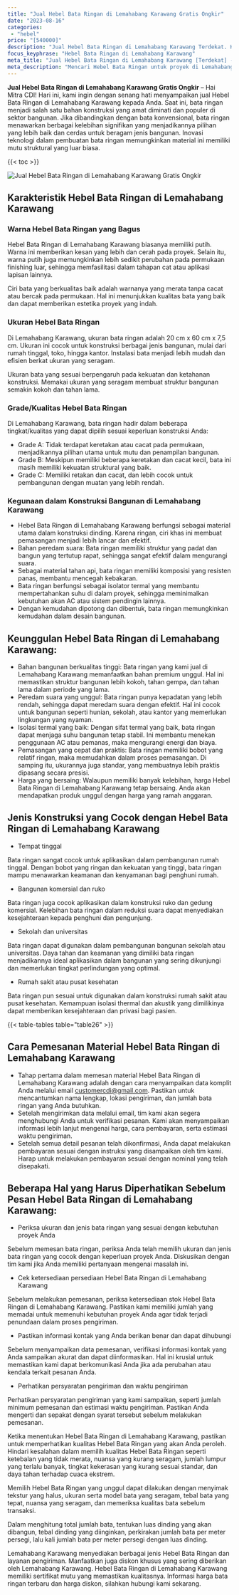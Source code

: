 ```yaml
---
title: "Jual Hebel Bata Ringan di Lemahabang Karawang Gratis Ongkir"
date: "2023-08-16"
categories:
 - "hebel"
price: "[540000]"
description: "Jual Hebel Bata Ringan di Lemahabang Karawang Terdekat. Hebel Bata Ringan ini sering digunakan dalam proyek pembangunan sebagai material dinding yang kuat dan tahan lama. Silakan hubungi kami untuk informasi lebih lanjut."
focus_keyphrase: "Hebel Bata Ringan di Lemahabang Karawang"
meta_title: "Jual Hebel Bata Ringan di Lemahabang Karawang [Terdekat] - CDI"
meta_description: "Mencari Hebel Bata Ringan untuk proyek di Lemahabang Karawang? Kami memiliki Hebel Bata Ringan berkualitas untuk material dinding. Raih penawaran terbaik sekarang."
---
```


**Jual Hebel Bata Ringan di Lemahabang Karawang Gratis Ongkir** – Hai Mitra CDI! Hari ini, kami ingin dengan senang hati menyampaikan jual Hebel Bata Ringan di Lemahabang Karawang kepada Anda. Saat ini, bata ringan menjadi salah satu bahan konstruksi yang amat diminati dan populer di sektor bangunan. Jika dibandingkan dengan bata konvensional, bata ringan menawarkan berbagai kelebihan signifikan yang menjadikannya pilihan yang lebih baik dan cerdas untuk beragam jenis bangunan. Inovasi teknologi dalam pembuatan bata ringan memungkinkan material ini memiliki mutu struktural yang luar biasa.

{{< toc >}}

![Jual Hebel Bata Ringan di Lemahabang Karawang Gratis Ongkir](/images/hebel/hebel-bataringan-06.jpg)

## Karakteristik Hebel Bata Ringan di Lemahabang Karawang

### Warna Hebel Bata Ringan yang Bagus

Hebel Bata Ringan di Lemahabang Karawang biasanya memiliki putih. Warna ini memberikan kesan yang lebih dan cerah pada proyek. Selain itu, warna putih juga memungkinkan lebih sedikit perubahan pada permukaan finishing luar, sehingga memfasilitasi dalam tahapan cat atau aplikasi lapisan lainnya.

Ciri bata yang berkualitas baik adalah warnanya yang merata tanpa cacat atau bercak pada permukaan. Hal ini menunjukkan kualitas bata yang baik dan dapat memberikan estetika proyek yang indah.

### Ukuran Hebel Bata Ringan

Di Lemahabang Karawang, ukuran bata ringan adalah 20 cm x 60 cm x 7,5 cm. Ukuran ini cocok untuk konstruksi berbagai jenis bangunan, mulai dari rumah tinggal, toko, hingga kantor. Instalasi bata menjadi lebih mudah dan efisien berkat ukuran yang seragam.

Ukuran bata yang sesuai berpengaruh pada kekuatan dan ketahanan konstruksi. Memakai ukuran yang seragam membuat struktur bangunan semakin kokoh dan tahan lama.

### Grade/Kualitas Hebel Bata Ringan

Di Lemahabang Karawang, bata ringan hadir dalam beberapa tingkat/kualitas yang dapat dipilih sesuai keperluan konstruksi Anda:

*   Grade A: Tidak terdapat keretakan atau cacat pada permukaan, menjadikannya pilihan utama untuk mutu dan penampilan bangunan.
*   Grade B: Meskipun memiliki beberapa keretakan dan cacat kecil, bata ini masih memiliki kekuatan struktural yang baik.
*   Grade C: Memiliki retakan dan cacat, dan lebih cocok untuk pembangunan dengan muatan yang lebih rendah.

### Kegunaan dalam Konstruksi Bangunan di Lemahabang Karawang

*   Hebel Bata Ringan di Lemahabang Karawang berfungsi sebagai material utama dalam konstruksi dinding. Karena ringan, ciri khas ini membuat pemasangan menjadi lebih lancar dan efektif.
*   Bahan peredam suara: Bata ringan memiliki struktur yang padat dan bangun yang tertutup rapat, sehingga sangat efektif dalam mengurangi suara.
*   Sebagai material tahan api, bata ringan memiliki komposisi yang resisten panas, membantu mencegah kebakaran.
*   Bata ringan berfungsi sebagai isolator termal yang membantu mempertahankan suhu di dalam proyek, sehingga meminimalkan kebutuhan akan AC atau sistem pendingin lainnya.
*   Dengan kemudahan dipotong dan dibentuk, bata ringan memungkinkan kemudahan dalam desain bangunan.

## Keunggulan Hebel Bata Ringan di Lemahabang Karawang:

*   Bahan bangunan berkualitas tinggi: Bata ringan yang kami jual di Lemahabang Karawang memanfaatkan bahan premium unggul. Hal ini memastikan struktur bangunan lebih kokoh, tahan gempa, dan tahan lama dalam periode yang lama.
*   Peredam suara yang unggul: Bata ringan punya kepadatan yang lebih rendah, sehingga dapat meredam suara dengan efektif. Hal ini cocok untuk bangunan seperti hunian, sekolah, atau kantor yang memerlukan lingkungan yang nyaman.
*   Isolasi termal yang baik: Dengan sifat termal yang baik, bata ringan dapat menjaga suhu bangunan tetap stabil. Ini membantu menekan penggunaan AC atau pemanas, maka mengurangi energi dan biaya.
*   Pemasangan yang cepat dan praktis: Bata ringan memiliki bobot yang relatif ringan, maka memudahkan dalam proses pemasangan. Di samping itu, ukurannya juga standar, yang membuatnya lebih praktis dipasang secara presisi.
*   Harga yang bersaing: Walaupun memiliki banyak kelebihan, harga Hebel Bata Ringan di Lemahabang Karawang tetap bersaing. Anda akan mendapatkan produk unggul dengan harga yang ramah anggaran.

## Jenis Konstruksi yang Cocok dengan Hebel Bata Ringan di Lemahabang Karawang

*   Tempat tinggal

Bata ringan sangat cocok untuk aplikasikan dalam pembangunan rumah tinggal. Dengan bobot yang ringan dan kekuatan yang tinggi, bata ringan mampu menawarkan keamanan dan kenyamanan bagi penghuni rumah.
*   Bangunan komersial dan ruko

Bata ringan juga cocok aplikasikan dalam konstruksi ruko dan gedung komersial. Kelebihan bata ringan dalam reduksi suara dapat menyediakan kesejahteraan kepada penghuni dan pengunjung.
*   Sekolah dan universitas

Bata ringan dapat digunakan dalam pembangunan bangunan sekolah atau universitas. Daya tahan dan keamanan yang dimiliki bata ringan menjadikannya ideal aplikasikan dalam bangunan yang sering dikunjungi dan memerlukan tingkat perlindungan yang optimal.
*   Rumah sakit atau pusat kesehatan

Bata ringan pun sesuai untuk digunakan dalam konstruksi rumah sakit atau pusat kesehatan. Kemampuan isolasi thermal dan akustik yang dimilikinya dapat memberikan kesejahteraan dan privasi bagi pasien.

{{< table-tables table="table26" >}}

## Cara Pemesanan Material Hebel Bata Ringan di Lemahabang Karawang

*   Tahap pertama dalam memesan material Hebel Bata Ringan di Lemahabang Karawang adalah dengan cara menyampaikan data komplit Anda melalui email customercdi@gmail.com. Pastikan untuk mencantumkan nama lengkap, lokasi pengiriman, dan jumlah bata ringan yang Anda butuhkan.
*   Setelah mengirimkan data melalui email, tim kami akan segera menghubungi Anda untuk verifikasi pesanan. Kami akan menyampaikan informasi lebih lanjut mengenai harga, cara pembayaran, serta estimasi waktu pengiriman.
*   Setelah semua detail pesanan telah dikonfirmasi, Anda dapat melakukan pembayaran sesuai dengan instruksi yang disampaikan oleh tim kami. Harap untuk melakukan pembayaran sesuai dengan nominal yang telah disepakati.

## Beberapa Hal yang Harus Diperhatikan Sebelum Pesan Hebel Bata Ringan di Lemahabang Karawang:

*   Periksa ukuran dan jenis bata ringan yang sesuai dengan kebutuhan proyek Anda

Sebelum memesan bata ringan, periksa Anda telah memilih ukuran dan jenis bata ringan yang cocok dengan keperluan proyek Anda. Diskusikan dengan tim kami jika Anda memiliki pertanyaan mengenai masalah ini.
*   Cek ketersediaan persediaan Hebel Bata Ringan di Lemahabang Karawang

Sebelum melakukan pemesanan, periksa ketersediaan stok Hebel Bata Ringan di Lemahabang Karawang. Pastikan kami memiliki jumlah yang memadai untuk memenuhi kebutuhan proyek Anda agar tidak terjadi penundaan dalam proses pengiriman.
*   Pastikan informasi kontak yang Anda berikan benar dan dapat dihubungi

Sebelum menyampaikan data pemesanan, verifikasi informasi kontak yang Anda sampaikan akurat dan dapat diinformasikan. Hal ini krusial untuk memastikan kami dapat berkomunikasi Anda jika ada perubahan atau kendala terkait pesanan Anda.
*   Perhatikan persyaratan pengiriman dan waktu pengiriman

Perhatikan persyaratan pengiriman yang kami sampaikan, seperti jumlah minimum pemesanan dan estimasi waktu pengiriman. Pastikan Anda mengerti dan sepakat dengan syarat tersebut sebelum melakukan pemesanan.

Ketika menentukan Hebel Bata Ringan di Lemahabang Karawang, pastikan untuk memperhatikan kualitas Hebel Bata Ringan yang akan Anda peroleh. Hindari kesalahan dalam memilih kualitas Hebel Bata Ringan seperti ketebalan yang tidak merata, nuansa yang kurang seragam, jumlah lumpur yang terlalu banyak, tingkat kekerasan yang kurang sesuai standar, dan daya tahan terhadap cuaca ekstrem.

Memilih Hebel Bata Ringan yang unggul dapat dilakukan dengan menyimak tekstur yang halus, ukuran serta model bata yang seragam, tebal bata yang tepat, nuansa yang seragam, dan memeriksa kualitas bata sebelum transaksi.

Dalam menghitung total jumlah bata, tentukan luas dinding yang akan dibangun, tebal dinding yang diinginkan, perkirakan jumlah bata per meter persegi, lalu kali jumlah bata per meter persegi dengan luas dinding.

Lemahabang Karawang menyediakan berbagai jenis Hebel Bata Ringan dan layanan pengiriman. Manfaatkan juga diskon khusus yang sering diberikan oleh Lemahabang Karawang. Hebel Bata Ringan di Lemahabang Karawang memiliki sertifikat mutu yang memastikan kualitasnya. Informasi harga bata ringan terbaru dan harga diskon, silahkan hubungi kami sekarang.